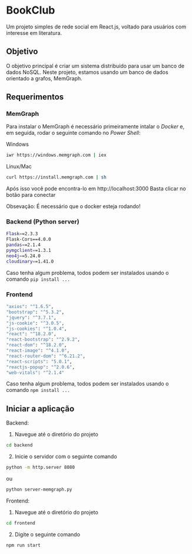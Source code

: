 # BookClub
Um projeto simples de rede social em React.js, voltado para usuários com interesse em literatura.

## Objetivo
O objetivo principal é criar um sistema distribuído para usar um banco de dados NoSQL. Neste projeto, estamos usando um banco de dados orientado a grafos, MemGraph.

## Requerimentos

### MemGraph
Para instalar o MemGraph é necessário primeiramente intalar o *Docker* e, em seguida, rodar o seguinte comando no *Power Shell*:

Windows
``` bash
iwr https://windows.memgraph.com | iex
````

Linux/Mac
``` bash
curl https://install.memgraph.com | sh
````

Após isso você pode encontra-lo em http://localhost:3000
Basta clicar no botão para conectar 

Obsevação: É necessário que o docker esteja rodando!


### Backend (Python server)
``` bash
Flask==2.3.3
Flask-Cors==4.0.0
pandas==2.1.4
pymgclient==1.3.1
neo4j==5.24.0
cloudinary==1.41.0
````
Caso tenha algum problema, todos podem ser instalados usando o comando `pip install ...`

### Frontend
``` bash
"axios": "^1.6.5",
"bootstrap": "^5.3.2",
"jquery": "^3.7.1",
"js-cookie": "^3.0.5",
"js-cookies": "^1.0.4",
"react": "^18.2.0",
"react-bootstrap": "^2.9.2",
"react-dom": "^18.2.0",
"react-image": "^4.1.0",
"react-router-dom": "^6.21.2",
"react-scripts": "5.0.1",
"reactjs-popup": "^2.0.6",
"web-vitals": "^2.1.4"
````
Caso tenha algum problema, todos podem ser instalados usando o comando `npm install ...`




## Iniciar a aplicação
Backend:
1. Navegue até o diretório do projeto
  ``` bash
cd backend
````

2. Inicie o servidor com o seguinte comando
  ``` bash
python -m http.server 8080 
````
ou
  ``` bash
python server-memgraph.py
````

Frontend:
1. Navegue até o diretório do projeto
  ``` bash
cd frontend
````
2. Digite o seguinte comando
  ``` bash
npm run start
````
